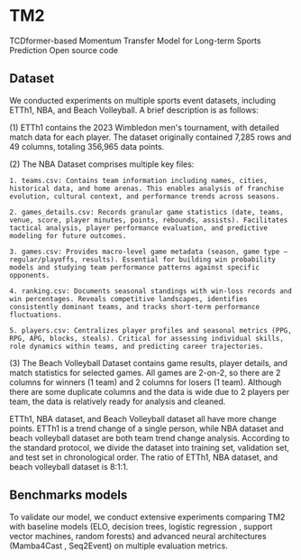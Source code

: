 # TM2
TCDformer-based Momentum Transfer Model for Long-term Sports Prediction Open source code

## Dataset
We conducted experiments on multiple sports event datasets, including ETTh1, NBA, and Beach Volleyball. A brief description is as follows:

(1) ETTh1 contains the 2023 Wimbledon men's tournament, with detailed match data for each player. The dataset originally contained 7,285 rows and 49 columns, totaling 356,965 data points.

(2) The NBA Dataset comprises multiple key files:

	1. teams.csv: Contains team information including names, cities, historical data, and home arenas. This enables analysis of franchise evolution, cultural context, and performance trends across seasons.
	
	2. games_details.csv: Records granular game statistics (date, teams, venue, score, player minutes, points, rebounds, assists). Facilitates tactical analysis, player performance evaluation, and predictive modeling for future outcomes.
	
	3. games.csv: Provides macro-level game metadata (season, game type – regular/playoffs, results). Essential for building win probability models and studying team performance patterns against specific opponents.
	
	4. ranking.csv: Documents seasonal standings with win-loss records and win percentages. Reveals competitive landscapes, identifies consistently dominant teams, and tracks short-term performance fluctuations.
	
	5. players.csv: Centralizes player profiles and seasonal metrics (PPG, RPG, APG, blocks, steals). Critical for assessing individual skills, role dynamics within teams, and predicting career trajectories.
	
(3) The Beach Volleyball Dataset contains game results, player details, and match statistics for selected games. All games are 2-on-2, so there are 2 columns for winners (1 team) and 2 columns for losers (1 team). Although there are some duplicate columns and the data is wide due to 2 players per team, the data is relatively ready for analysis and cleaned.

ETTh1, NBA dataset, and Beach Volleyball dataset all have more change points. ETTh1 is a trend change of a single person, while NBA dataset and beach volleyball dataset are both team trend change analysis. According to the standard protocol, we divide the dataset into training set, validation set, and test set in chronological order. The ratio of ETTh1, NBA dataset, and beach volleyball dataset is 8:1:1.

## Benchmarks models
To validate our model, we conduct extensive experiments comparing TM2 with baseline models (ELO, decision trees, logistic regression , support vector machines, random forests) and advanced neural architectures (Mamba4Cast , Seq2Event) on multiple evaluation metrics. 
